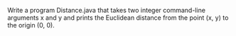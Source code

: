 Write a program Distance.java that takes two integer command-line arguments x and y and prints the Euclidean distance from the point (x, y) to the origin (0, 0).
